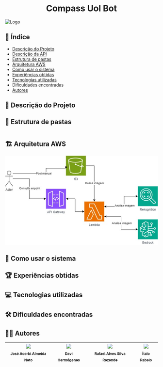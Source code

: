 <h1 align="center">Compass Uol Bot</h1>

![Logo](https://s3.sa-east-1.amazonaws.com/remotar-assets-prod/company-profile-covers/cl7god9gt00lx04wg4p2a93zt.jpg)


## 📌 Índice
- [Descrição do Projeto](#-Descrição-do-Projeto)
- [Descrição da API](#-Descrição-da-API)
- [Estrutura de pastas](#-Estrutura-de-pastas)
- [Arquitetura AWS](#️-arquitetura-aws)
- [Como usar o sistema](#-como-usar-o-sistema)
- [Experiências obtidas](#-experiências-obtidas)
- [Tecnologias utilizadas](#-tecnologias-utilizadas)
- [Dificuldades encontradas](#️-dificuldades-encontradas)
- [Autores](#-autores)


## 📖 Descrição do Projeto

## 📂 Estrutura de pastas
 
```bash
```


## 🏗️ Arquitetura AWS
![arquitetura-base](./assets/arquitetura-base.jpg)  



## 🚀 Como usar o sistema

## 🏆 Experiências obtidas


## 💻 Tecnologias utilizadas


## 🛠️ Dificuldades encontradas


## ✍🏻 Autores
| [<img loading="lazy" src="https://avatars.githubusercontent.com/u/120669342?v=4" width=115><br><sub>José Acerbi Almeida Neto</sub>](https://github.com/JoseJaan) | [<img loading="lazy" src="https://avatars.githubusercontent.com/u/81874524?v=4" width=115><br><sub>Davi Hermógenes</sub>](https://github.com/DaviSiq) | [<img loading="lazy" src="https://avatars.githubusercontent.com/u/137515142?v=4" width=115><br><sub>Rafael Alves Silva Rezende</sub>](https://github.com/rafa-rez) | [<img loading="lazy" src="https://avatars.githubusercontent.com/u/107402049?v=4" width=115><br><sub>Ítalo Rabelo</sub>](https://github.com/italo-rabelo)
| :---: | :---: | :---: | :---: |